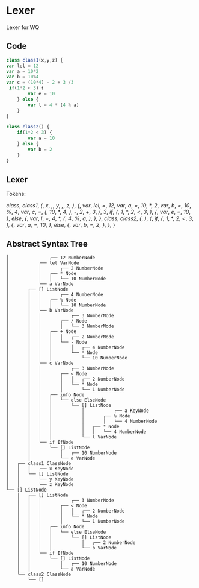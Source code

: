 # Lexer
Lexer for WQ

## Code

```javascript
class class1(x,y,z) {
var lel = 12
var a = 10*2
var b = 10%4
var c = (10*4) - 2 + 3 /3
 if(1*2 < 3) {
        var e = 10
    } else {
        var l = 4 * (4 % a)
    }
}

class class2() {
    if(1*2 < 3) {
        var a = 10
    } else {
        var b = 2
    }
}
```

## Lexer

Tokens:

*class*, *class1*, *(*, *x*, *,*, *y*, *,*, *z*, *)*, *{*, *var*, *lel*, *=*, *12*, *var*, *a*, *=*, *10*, *, *2*, *var*, *b*, *=*, *10*, *%*, *4*, *var*, *c*, *=*, *(*, *10*, *, *4*, *)*, *-*, *2*, *+*, *3*, */*, *3*, *if*, *(*, *1*, *, *2*, *<*, *3*, *)*, *{*, *var*, *e*, *=*, *10*, *}*, *else*, *{*, *var*, *l*, *=*, *4*, *, *(*, *4*, *%*, *a*, *)*, *}*, *}*, *class*, *class2*, *(*, *)*, *{*, *if*, *(*, *1*, *, *2*, *<*, *3*, *)*, *{*, *var*, *a*, *=*, *10*, *}*, *else*, *{*, *var*, *b*, *=*, *2*, *}*, *}*, }

## Abstract Syntax Tree

```
│               ┌── 12 NumberNode
│           ┌── lel VarNode
│           │       ┌── 2 NumberNode
│           │   ┌── * Node
│           │   │   └── 10 NumberNode
│           └── a VarNode
│       ┌── [] ListNode
│       │   │       ┌── 4 NumberNode
│       │   │   ┌── % Node
│       │   │   │   └── 10 NumberNode
│       │   └── b VarNode
│       │   │           ┌── 3 NumberNode
│       │   │       ┌── / Node
│       │   │       │   └── 3 NumberNode
│       │   │   ┌── + Node
│       │   │   │   │   ┌── 2 NumberNode
│       │   │   │   └── - Node
│       │   │   │       │   ┌── 4 NumberNode
│       │   │   │       └── * Node
│       │   │   │           └── 10 NumberNode
│       │   └── c VarNode
│       │   │           ┌── 3 NumberNode
│       │   │       ┌── < Node
│       │   │       │   │   ┌── 2 NumberNode
│       │   │       │   └── * Node
│       │   │       │       └── 1 NumberNode
│       │   │   ┌── info Node
│       │   │   │   └── else ElseNode
│       │   │   │       └── [] ListNode
│       │   │   │           │           ┌── a KeyNode
│       │   │   │           │       ┌── % Node
│       │   │   │           │       │   └── 4 NumberNode
│       │   │   │           │   ┌── * Node
│       │   │   │           │   │   └── 4 NumberNode
│       │   │   │           └── l VarNode
│       │   └── if IfNode
│       │       └── [] ListNode
│       │           │   ┌── 10 NumberNode
│       │           └── e VarNode
│   ┌── class1 ClassNode
│   │   │   ┌── x KeyNode
│   │   └── [] ListNode
│   │       └── y KeyNode
│   │       └── z KeyNode
└── [] ListNode
    │   ┌── [] ListNode
    │   │   │           ┌── 3 NumberNode
    │   │   │       ┌── < Node
    │   │   │       │   │   ┌── 2 NumberNode
    │   │   │       │   └── * Node
    │   │   │       │       └── 1 NumberNode
    │   │   │   ┌── info Node
    │   │   │   │   └── else ElseNode
    │   │   │   │       └── [] ListNode
    │   │   │   │           │   ┌── 2 NumberNode
    │   │   │   │           └── b VarNode
    │   │   └── if IfNode
    │   │       └── [] ListNode
    │   │           │   ┌── 10 NumberNode
    │   │           └── a VarNode
    └── class2 ClassNode
        └── []

```
